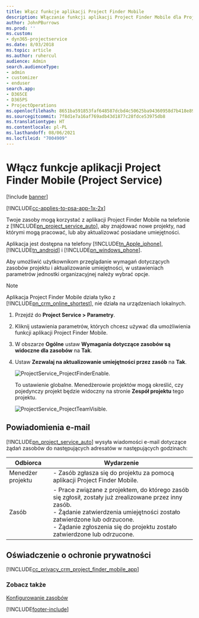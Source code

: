 ```yaml
---
title: Włącz funkcje aplikacji Project Finder Mobile
description: Włączanie funkcji aplikacji Project Finder Mobile dla Project Service
author: JohnPBurrows
ms.prod: ''
ms.custom:
- dyn365-projectservice
ms.date: 8/03/2018
ms.topic: article
ms.author: ruhercul
audience: Admin
search.audienceType:
- admin
- customizer
- enduser
search.app:
- D365CE
- D365PS
- ProjectOperations
ms.openlocfilehash: 8651ba591853faf648587dcbd4c50625ba94360958d7b418e89aa0bf09464a89
ms.sourcegitcommit: 7f8d1e7a16af769adb43d1877c28fdce53975db8
ms.translationtype: HT
ms.contentlocale: pl-PL
ms.lasthandoff: 08/06/2021
ms.locfileid: "7004909"
---
```

# <a name="enable-project-finder-mobile-app-features-project-service"></a>Włącz funkcje aplikacji Project Finder Mobile (Project Service)

[!include [banner](../includes/psa-now-project-operations.md)]

[!INCLUDE[cc-applies-to-psa-app-1x-2x](../includes/cc-applies-to-psa-app-1x-2x.md)]

Twoje zasoby mogą korzystać z aplikacji Project Finder Mobile na telefonie z [!INCLUDE[pn_project_service_auto](../includes/pn-project-service-auto.md)], aby znajdować nowe projekty, nad którymi mogą pracować, lub aby aktualizować posiadane umiejętności.  
  
 Aplikacja jest dostępna na telefony [!INCLUDE[tn_Apple_iphone](../includes/tn-apple-iphone.md)], [!INCLUDE[tn_android](../includes/tn-android.md)] i [!INCLUDE[pn_windows_phone](../includes/pn-windows-phone.md)].  
    
 Aby umożliwić użytkownikom przeglądanie wymagań dotyczących zasobów projektu i aktualizowanie umiejętności, w ustawieniach parametrów jednostki organizacyjnej należy wybrać opcje.
  
> [!NOTE]
>  Aplikacja Project Finder Mobile działa tylko z [!INCLUDE[pn_crm_online_shortest](../includes/pn-crm-online-shortest.md)], nie działa na urządzeniach lokalnych.  
  
1. Przejdź do **Project Service > Parametry**.  
  
2. Kliknij ustawienia parametrów, których chcesz używać dla umożliwienia funkcji aplikacji Project Finder Mobile.  
  
3. W obszarze **Ogólne** ustaw **Wymagania dotyczące zasobów są widoczne dla zasobów** na **Tak**.  
  
4. Ustaw **Zezwalaj na aktualizowanie umiejętności przez zasób** na **Tak**.  
  
   ![ProjectService_ProjectFinderEnable.](../psa/media/project-service-project-finder-enable.png "ProjectService_ProjectFinderEnable")  
  
   To ustawienie globalne. Menedżerowie projektów mogą określić, czy pojedynczy projekt będzie widoczny na stronie **Zespół projektu** tego projektu.  
  
   ![ProjectService_ProjectTeamVisible.](../psa/media/project-service-project-team-visible.png "ProjectService_ProjectTeamVisible")  
  
## <a name="email-notifications"></a>Powiadomienia e-mail  
 [!INCLUDE[pn_project_service_auto](../includes/pn-project-service-auto.md)] wysyła wiadomości e-mail dotyczące żądań zasobów do następujących adresatów w następujących godzinach:  
  
|Odbiorca|Wydarzenie|  
|---------------|-----------|  
|Menedżer projektu|- Zasób zgłasza się do projektu za pomocą aplikacji Project Finder Mobile.|  
|Zasób|- Prace związane z projektem, do którego zasób się zgłosił, zostały już zrealizowane przez inny zasób.<br />- Żądanie zatwierdzenia umiejętności zostało zatwierdzone lub odrzucone.<br />- Żądanie zgłoszenia się do projektu zostało zatwierdzone lub odrzucone.|  
  
## <a name="privacy-notice"></a>Oświadczenie o ochronie prywatności  
 [!INCLUDE[cc_privacy_crm_project_finder_mobile_app](../includes/cc-privacy-crm-project-finder-mobile-app.md)]  
  
### <a name="see-also"></a>Zobacz także  
 [Konfigurowanie zasobów](../psa/set-up-resources.md)


[!INCLUDE[footer-include](../includes/footer-banner.md)]